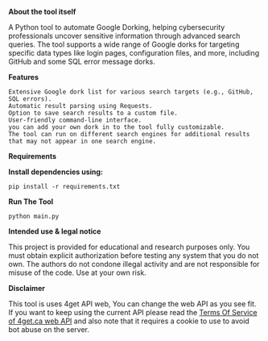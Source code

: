 <strong>About the tool itself</strong>

A Python tool to automate Google Dorking, helping cybersecurity professionals uncover sensitive information through advanced search queries. The tool supports a wide range of Google dorks for targeting specific data types like login pages, configuration files, and more, including GitHub and some SQL error message dorks.



<strong>Features</strong>

    Extensive Google dork list for various search targets (e.g., GitHub, SQL errors).
    Automatic result parsing using Requests.
    Option to save search results to a custom file.
    User-friendly command-line interface.
    you can add your own dork in to the tool fully customizable.
    The tool can run on different search engines for additional results that may not appear in one search engine.


<strong>Requirements</strong>

<strong>Install dependencies using:</strong>

<code>pip install -r requirements.txt</code>

<strong>Run The Tool</strong>

<code>python main.py</code>


<strong>Intended use & legal notice</strong>

This project is provided for educational and research purposes only. You must obtain explicit authorization before testing any system that you do not own. The authors do not condone illegal activity and are not responsible for misuse of the code. Use at your own risk.

<strong>Disclaimer</strong>

This tool is uses 4get API web, You can change the web API as you see fit. If you want to keep using the current API please read the <a href="https://4get.ca/api.txt">Terms Of Service of 4get.ca web API</a> and also note that it requires a cookie to use to avoid bot abuse on the server.
